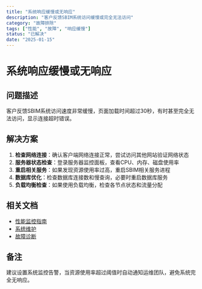 ```yaml
---
title: "系统响应缓慢或无响应"
description: "客户反馈SBIM系统访问缓慢或完全无法访问"
category: "故障排除"
tags: ["性能", "故障", "响应缓慢"]
status: "已解决"
date: "2025-01-15"
---
```


# 系统响应缓慢或无响应

## 问题描述
客户反馈SBIM系统访问速度非常缓慢，页面加载时间超过30秒，有时甚至完全无法访问，显示连接超时错误。

## 解决方案
1. **检查网络连接**：确认客户端网络连接正常，尝试访问其他网站验证网络状态
2. **服务器状态检查**：登录服务器监控面板，查看CPU、内存、磁盘使用率
3. **重启相关服务**：如果发现资源使用率过高，重启SBIM相关服务进程
4. **数据库优化**：检查数据库连接数和慢查询，必要时重启数据库服务
5. **负载均衡检查**：如果使用负载均衡，检查各节点状态和流量分配

## 相关文档
- [性能监控指南](../../guides/performance-monitoring.md)
- [系统维护](../../guides/system-maintenance.md)
- [故障诊断](../../troubleshooting/diagnostics.md)

## 备注
建议设置系统监控告警，当资源使用率超过阈值时自动通知运维团队，避免系统完全无响应。
